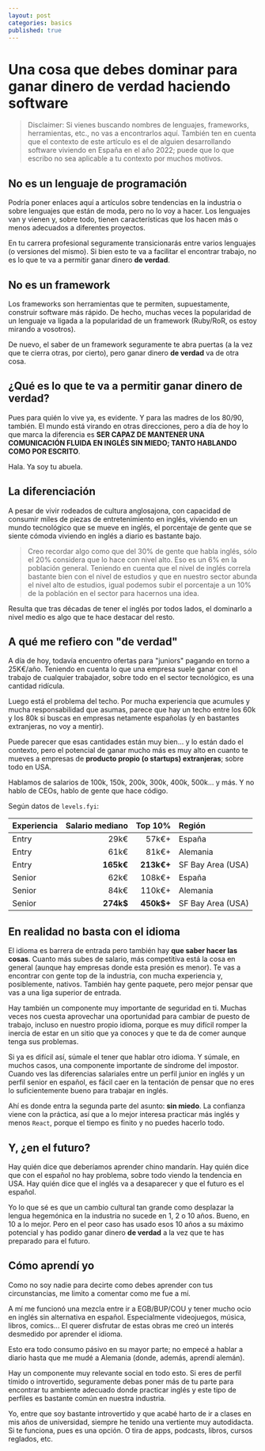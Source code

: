 ```yaml
---
layout: post
categories: basics
published: true
---
```


# Una cosa que debes dominar para ganar dinero **de verdad** haciendo software

> Disclaimer: Si vienes buscando nombres de lenguajes, frameworks, herramientas, etc., no vas a encontrarlos aquí. También ten en cuenta que el contexto de este artículo es el de alguien desarrollando software viviendo en España en el año 2022; puede que lo que escribo no sea aplicable a tu contexto por muchos motivos.

## No es un lenguaje de programación

Podría poner enlaces aquí a artículos sobre tendencias en la industria o sobre lenguajes que están de moda, pero no lo voy a hacer. Los lenguajes van y vienen y, sobre todo, tienen características que los hacen más o menos adecuados a diferentes proyectos.

En tu carrera profesional seguramente transicionarás entre varios lenguajes (o versiones del mismo). Si bien esto te va a facilitar el encontrar trabajo, no es lo que te va a permitir ganar dinero **de verdad**.

## No es un framework

Los frameworks son herramientas que te permiten, supuestamente, construir software más rápido. De hecho, muchas veces la popularidad de un lenguaje va ligada a la popularidad de un framework (Ruby/RoR, os estoy mirando a vosotros).

De nuevo, el saber de un framework seguramente te abra puertas (a la vez que te cierra otras, por cierto), pero ganar dinero **de verdad** va de otra cosa.

## ¿Qué es lo que te va a permitir ganar dinero **de verdad**?

Pues para quién lo vive ya, es evidente. Y para las madres de los 80/90, también. El mundo está virando en otras direcciones, pero a día de hoy lo que marca la diferencia es **SER CAPAZ DE MANTENER UNA COMUNICACIÓN FLUIDA EN INGLÉS SIN MIEDO; TANTO HABLANDO COMO POR ESCRITO**.

Hala. Ya soy tu abuela.

## La diferenciación

A pesar de vivir rodeados de cultura anglosajona, con capacidad de consumir miles de piezas de entretenimiento en inglés, viviendo en un mundo tecnológico que se mueve en inglés, el porcentaje de gente que se siente cómoda viviendo en inglés a diario es bastante bajo.

> Creo recordar algo como que del 30% de gente que habla inglés, sólo el 20% considera que lo hace con nivel alto. Eso es un 6% en la población general. Teniendo en cuenta que el nivel de inglés correla bastante bien con el nivel de estudios y que en nuestro sector abunda el nivel alto de estudios, igual podemos subir el porcentaje a un 10% de la población en el sector para hacernos una idea.

Resulta que tras décadas de tener el inglés por todos lados, el dominarlo a nivel medio es algo que te hace destacar del resto.

## A qué me refiero con "de verdad"

A día de hoy, todavía encuentro ofertas para "juniors" pagando en torno a 25K€/año. Teniendo en cuenta lo que una empresa suele ganar con el trabajo de cualquier trabajador, sobre todo en el sector tecnológico, es una cantidad ridícula.

Luego está el problema del techo. Por mucha experiencia que acumules y mucha responsabilidad que asumas, parece que hay un techo entre los 60k y los 80k si buscas en empresas netamente españolas (y en bastantes extranjeras, no voy a mentir).

Puede parecer que esas cantidades están muy bien... y lo están dado el contexto, pero el potencial de ganar mucho más es muy alto en cuanto te mueves a empresas de **producto propio (o startups) extranjeras**; sobre todo en USA.

Hablamos de salarios de 100k, 150k, 200k, 300k, 400k, 500k... y más. Y no hablo de CEOs, hablo de gente que hace código.

Según datos de `levels.fyi`:

| Experiencia | Salario mediano | Top 10% | Región |
| :--- | ---: | ---: | :--- |
| Entry | 29k€ | 57k€+ | España |
| Entry | 61k€ | 81k€+ | Alemania |
| Entry | **165k€** | **213k€+** | SF Bay Area (USA) |
| Senior | 62k€ | 108k€+ | España |
| Senior | 84k€ | 110k€+ | Alemania |
| Senior | **274k$** | **450k$+** | SF Bay Area (USA) |



## En realidad no basta con el idioma

El idioma es barrera de entrada pero también hay **que saber hacer las cosas**. Cuanto más subes de salario, más competitiva está la cosa en general (aunque hay empresas donde esta presión es menor). Te vas a encontrar con gente top de la industria, con mucha experiencia y, posiblemente, nativos. También hay gente paquete, pero mejor pensar que vas a una liga superior de entrada.

Hay también un componente muy importante de seguridad en ti. Muchas veces nos cuesta aprovechar una oportunidad para cambiar de puesto de trabajo, incluso en nuestro propio idioma, porque es muy difícil romper la inercia de estar en un sitio que ya conoces y que te da de comer aunque tenga sus problemas.

Si ya es difícil así, súmale el tener que hablar otro idioma. Y súmale, en muchos casos, una componente importante de síndrome del impostor. Cuando ves las diferencias salariales entre un perfil junior en inglés y un perfil senior en español, es fácil caer en la tentación de pensar que no eres lo suficientemente bueno para trabajar en inglés.

Ahí es donde entra la segunda parte del asunto: **sin miedo**. La confianza viene con la práctica, así que a lo mejor interesa practicar más inglés y menos `React`, porque el tiempo es finito y no puedes hacerlo todo.

## Y, ¿en el futuro?

Hay quién dice que deberíamos aprender chino mandarín. Hay quién dice que con el español no hay problema, sobre todo viendo la tendencia en USA. Hay quién dice que el inglés va a desaparecer y que el futuro es el español.

Yo lo que sé es que un cambio cultural tan grande como desplazar la lengua hegemónica en la industria no sucede en 1, 2 o 10 años. Bueno, en 10 a lo mejor. Pero en el peor caso has usado esos 10 años a su máximo potencial y has podido ganar dinero **de verdad** a la vez que te has preparado para el futuro.

## Cómo aprendí yo

Como no soy nadie para decirte como debes aprender con tus circunstancias, me limito a comentar como me fue a mí.

A mí me funcionó una mezcla entre ir a EGB/BUP/COU y tener mucho ocio en inglés sin alternativa en español. Especialmente videojuegos, música, libros, comics... El querer disfrutar de estas obras me creó un interés desmedido por aprender el idioma.

Esto era todo consumo pásivo en su mayor parte; no empecé a hablar a diario hasta que me mudé a Alemania (donde, además, aprendí alemán).

Hay un componente muy relevante social en todo esto. Si eres de perfil tímido o introvertido, seguramente debas poner más de tu parte para encontrar tu ambiente adecuado donde practicar inglés y este tipo de perfiles es bastante común en nuestra industria.

Yo, entre que soy bastante introvertido y que acabé harto de ir a clases en mis años de universidad, siempre he tenido una vertiente muy autodidacta. Si te funciona, pues es una opción. O tira de apps, podcasts, libros, cursos reglados, etc.
